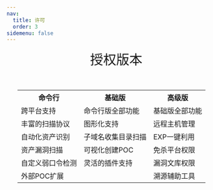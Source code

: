 ```yaml
---
nav:
  title: 许可
  order: 3
sidemenu: false
---
```


<p align="center">
<span style="font-size: 30px">授权版本</span></p>
<div style="width: 90%;margin: 50px auto 0;font-size: 14px">
<table>
            <th>命令行</th>
            <th>基础版</th>  
            <th>高级版</th>  
        <tr>  
            <td>跨平台支持</td>  
            <td>命令行版全部功能</td>  
            <td>基础版全部功能</td>  
        </tr>  
     <tr>  
            <td>丰富的扫描协议</td>  
            <td>图形化支持</td>  
            <td>远程主机管理</td>  
        </tr>  
        <tr>  
            <td>自动化资产识别</td>  
            <td>子域名收集目录扫描</td>  
            <td>EXP一键利用</td>  
        </tr>  
        <tr>  
            <td>资产漏洞扫描</td>  
            <td>可视化创建POC</td>  
            <td>免杀平台权限</td>  
        </tr>  
     <tr>  
            <td>自定义弱口令检测</td>  
            <td>灵活的插件支持</td>  
            <td>漏洞文库权限</td>  
        </tr>  
   <tr>  
            <td>外部POC扩展</td>  
              <td></td>  
    <td>溯源辅助工具</td>  
        </tr>  
    </table>  
</div>
